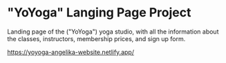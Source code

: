 # "YoYoga" Langing Page Project

Landing page of the ("YoYoga") yoga studio, with all the information about the classes, instructors, membership prices, and sign up form.

https://yoyoga-angelika-website.netlify.app/
